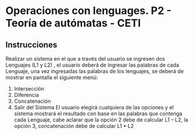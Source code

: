 # Operaciones con lenguages. P2 - Teoría de autómatas - CETI

## Instrucciones

Realizar un sistema en el que a través del usuario se ingresen dos Lenguajes (L1 y L2) , el usuario
deberá de ingresar las palabras de cada Lenguaje, una vez ingresadas las palabras de los lenguajes, se
deberá de mostrar en pantalla el siguiente menú:

1. Intersección
2. Diferencia
3. Concatenación
4. Salir del Sistema
El usuario elegirá cualquiera de las opciones y el sistema mostrará el resultado con base en las palabras
que contenga cada Lenguaje, cabe aclarar que la opción 2 debe de calcular L1 – L2, la opción 3,
concatenación debe de calcular L1 • L2
